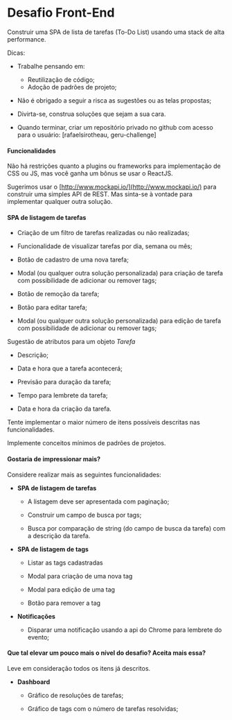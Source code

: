 # Desafio Front-End

Construir uma SPA de lista de tarefas (To-Do List) usando uma stack de alta performance.

Dicas:
- Trabalhe pensando em:

  - Reutilização de código;
  - Adoção de padrões de projeto;


- Não é obrigado a seguir a risca as sugestões ou as telas propostas;

- Divirta-se, construa soluções que sejam a sua cara.

- Quando terminar, criar um repositório privado no github com acesso para o usuário: [rafaelsirotheau, geru-challenge]


#### Funcionalidades

Não há restrições quanto a plugins ou frameworks para implementação de CSS ou JS, mas você ganha um bônus se usar o ReactJS.

Sugerimos usar o [](http://www.mockapi.io/) [http://www.mockapi.io/](http://www.mockapi.io/)  para construir uma simples API de REST. Mas sinta-se à vontade para implementar qualquer outra solução.


#### SPA de listagem de tarefas

- Criação de um filtro de tarefas realizadas ou não realizadas;

- Funcionalidade de visualizar tarefas por dia, semana ou mês;

- Botão de cadastro de uma nova tarefa;

- Modal (ou qualquer outra solução personalizada) para criação de tarefa com possibilidade de adicionar ou remover tags;

- Botão de remoção da tarefa;

- Botão para editar tarefa;

- Modal (ou qualquer outra solução personalizada) para edição de tarefa com possibilidade de adicionar ou remover tags;

Sugestão de atributos para um objeto _Tarefa_

- Descrição;

- Data e hora que a tarefa acontecerá;

- Previsão para duração da tarefa;

- Tempo para lembrete da tarefa;

- Data e hora da criação da tarefa.

Tente implementar o maior número de itens possíveis descritas nas funcionalidades.

Implemente conceitos mínimos de padrões de projetos.


#### Gostaria de impressionar mais?

Considere realizar mais as seguintes funcionalidades:

- **SPA de listagem de tarefas**

    - A listagem deve ser apresentada com paginação;

    - Construir um campo de busca por tags;

    - Busca por comparação de string (do campo de busca da tarefa) com a descrição da tarefa.


- **SPA de listagem de tags**

    - Listar as tags cadastradas
    
    - Modal para criação de uma nova tag
    
    - Modal para edição de uma tag
    
    - Botão para remover a tag
  

- **Notificações**

    - Disparar uma notificação usando a api do Chrome para lembrete do evento;


#### Que tal elevar um pouco mais o nível do desafio? Aceita mais essa?

Leve em consideração todos os itens já descritos.

- **Dashboard**

    - Gráfico de resoluções de tarefas;

    - Gráfico de tags com o número de tarefas resolvidas;